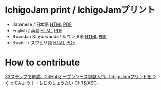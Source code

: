 # IchigoJam print / IchigoJamプリント

- Japanese / 日本語 [HTML](https://ichigojam.github.io/print/ja/) [PDF](https://ichigojam.github.io/print/ichigojam_print_ja.pdf)
- English / 英語 [HTML](https://ichigojam.github.io/print/en/) [PDF](https://ichigojam.github.io/print/ichigojam_print_en.pdf)
- Rwandan Kinyarwanda / ルワンダ語 [HTML](https://ichigojam.github.io/print/rw/) [PDF](https://ichigojam.github.io/print/ichigojam_print_rw.pdf)
- Swahili / スワヒリ語 [HTML](https://ichigojam.github.io/print/sw/) [PDF](https://ichigojam.github.io/print/ichigojam_print_sw.pdf)

# How to contribute

[33ステップで解説、GitHubオープンソース貢献入門、IchigoJamプリントをつくってみよう！「もじのしょうたい CHR$/ASC」](https://fukuno.jig.jp/2929)
